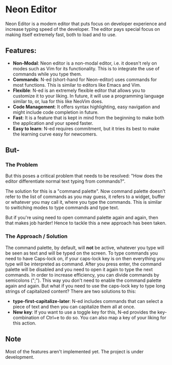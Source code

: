 # Neon Editor

Neon Editor is a modern editor that puts focus on developer experience and increase typing speed of the developer. The editor pays special focus on making itself extremely fast, both to load and to use.

## Features:

* **Non-Modal**: Neon editor is a non-modal editor, i.e. it doesn't rely on modes such as Vim for its functionality. This is to integrate the use of commands while you type them. 
* **Commands**: N-ed (short-hand for Neon-editor) uses commands for most functions. This is similar to editors like Emacs and Vim.
* **Flexible**: N-ed is an extremely flexible editor that allows you to customize it to your liking. In future, it will use a programming language similar to, or, lua for this like NeoVim does.
* **Code Management**: It offers syntax highlighting, easy navigation and might include code completion in future.
* **Fast**: It is a feature that is kept in mind from the beginning to make both the application and your speed faster.
* **Easy to learn**: N-ed requires commitment, but it tries its best to make the learning curve easy for newcomers.

## But-

### The Problem

But this poses a critical problem that needs to be resolved: "How does the editor differentiate normal text typing from commands?".

The solution for this is a "command palette". Now command palette doesn't refer to the list of commands as you may guess, it refers to a widget, buffer or whatever you may call it, where you type the commands. This is similar to switiching modes to type commands and type text.

But if you're using need to open command palette again and again, then that makes job harder! Hence to tackle this a new approach has been taken.

### The Approach / Solution

The command palette, by default, will **not** be active, whatever you type will be seen as text and will be typed on the screen. To type commands you need to have Caps-lock on, if your caps-lock key is on then everything you type will be interpreted as command. After you press enter, the command palette will be disabled and you need to open it again to type the next commands.
In order to increase efficiency, you can divide commands by semicolons (";"). This way you don't need to enable the command palette again and again.
But what if you need to use the caps-lock key to type long strings of capitalized content?
There are two solutions to this:
* **type-first-capitalize-later**: N-ed includes commands that can select a piece of text and then you can capitalize them all at once.
* **New key**: If you want to use a toggle key for this, N-ed provides the key-combination of Ctrl+e to do so. You can also map a key of your liking for this action.

## Note

Most of the features aren't implemented yet. The project is under development.
